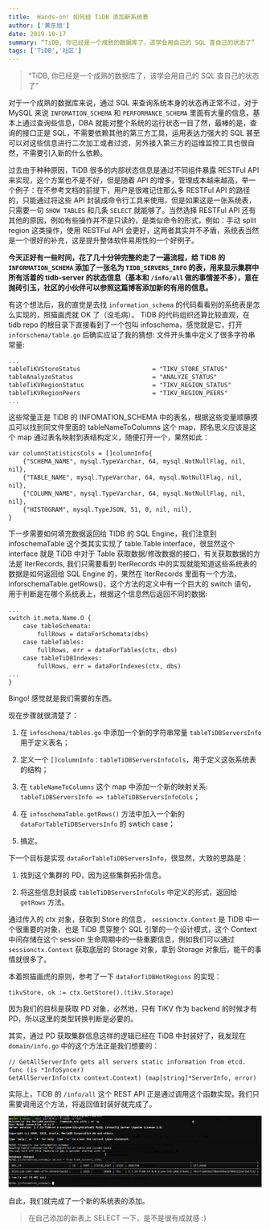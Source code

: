 ```yaml
---
title:  Hands-on! 如何给 TiDB 添加新系统表
author: ['黄东旭']
date: 2019-10-17
summary: “TiDB, 你已经是一个成熟的数据库了，该学会用自己的 SQL 查自己的状态了”
tags: ['TiDB','社区']
---
```


>“TiDB, 你已经是一个成熟的数据库了，该学会用自己的 SQL 查自己的状态了”

对于一个成熟的数据库来说，通过 SQL 来查询系统本身的状态再正常不过，对于 MySQL 来说 `INFOMATION_SCHEMA` 和 `PERFORMANCE_SCHEMA` 里面有大量的信息，基本上通过查询些信息，DBA 就能对整个系统的运行状态一目了然，最棒的是，查询的接口正是 SQL，不需要依赖其他的第三方工具，运用表达力强大的 SQL 甚至可以对这些信息进行二次加工或者过滤，另外接入第三方的运维监控工具也很自然，不需要引入新的什么依赖。

过去由于种种原因，TiDB 很多的内部状态信息是通过不同组件暴露 RESTFul API 来实现，这个方案也不是不好，但是随着 API 的增多，管理成本越来越高，举一个例子：在不参考文档的前提下，用户是很难记住那么多 RESTFul API 的路径的，只能通过将这些 API 封装成命令行工具来使用，但是如果这是一张系统表，只需要一句 `SHOW TABLES` 和几条 `SELECT` 就能够了。当然选择 RESTFul API 还有其他的原因，例如有些操作并不是只读的，是类似命令的形式，例如：手动 split region 这类操作，使用 RESTFul API 会更好，这两者其实并不矛盾，系统表当然是一个很好的补充，这是提升整体软件易用性的一个好例子。

**今天正好有一些时间，花了几十分钟完整的走了一遍流程，给 TiDB 的 `INFORMATION_SCHEMA` 添加了一张名为 `TIDB_SERVERS_INFO` 的表，用来显示集群中所有活着的 tidb-server 的状态信息（基本和 `/info/all` 做的事情差不多），意在抛砖引玉，社区的小伙伴可以参照这篇博客添加新的有用的信息。**

有这个想法后，我的直觉是去找 `information_schema` 的代码看看别的系统表是怎么实现的，照猫画虎就 OK 了（没毛病）。 TiDB 的代码组织还算比较直观，在 tidb repo 的根目录下直接看到了一个包叫 infoschema，感觉就是它，打开 `inforschema/table.go` 后确实应证了我的猜想: 文件开头集中定义了很多字符串常量:

```    
...
tableTiKVStoreStatus                	= "TIKV_STORE_STATUS"
tableAnalyzeStatus                  	= "ANALYZE_STATUS"
tableTiKVRegionStatus               	= "TIKV_REGION_STATUS"
tableTiKVRegionPeers                	= "TIKV_REGION_PEERS"
...

```

这些常量正是 TiDB 的 INFOMATION_SCHEMA 中的表名，根据这些变量顺藤摸瓜可以找到同文件里面的 tableNameToColumns 这个 map，顾名思义应该是这个 map 通过表名映射到表结构定义，随便打开一个，果然如此：

```
var columnStatisticsCols = []columnInfo{
	{"SCHEMA_NAME", mysql.TypeVarchar, 64, mysql.NotNullFlag, nil, nil}, 
	{"TABLE_NAME", mysql.TypeVarchar, 64, mysql.NotNullFlag, nil, nil}, 
	{"COLUMN_NAME", mysql.TypeVarchar, 64, mysql.NotNullFlag, nil, nil}, 
	{"HISTOGRAM", mysql.TypeJSON, 51, 0, nil, nil}, 
}
```

下一步需要如何填充数据返回给 TIDB 的 SQL Engine，我们注意到 infoschemaTable 这个类其实实现了 table.Table interface，很显然这个 interface 就是 TiDB 中对于 Table 获取数据/修改数据的接口，有关获取数据的方法是 IterRecords, 我们只需要看到 IterRecords 中的实现就能知道这些系统表的数据是如何返回给 SQL Engine 的，果然在 IterRecords 里面有一个方法，inforschemaTable.getRows()，这个方法的定义中有一个巨大的 switch 语句，用于判断是在哪个系统表上，根据这个信息然后返回不同的数据:

```
...
switch it.meta.Name.O {
	case tableSchemata:
		fullRows = dataForSchemata(dbs)
	case tableTables:
		fullRows, err = dataForTables(ctx, dbs) 
	case tableTiDBIndexes: 
		fullRows, err = dataForIndexes(ctx, dbs) 
...
}
```
Bingo! 感觉就是我们需要的东西。

现在步骤就很清楚了：

1.  在 `infoschema/tables.go` 中添加一个新的字符串常量 `tableTiDBServersInfo` 用于定义表名；

2.  定义一个 `[]columnInfo：tableTiDBServersInfoCols`，用于定义这张系统表的结构；

3.  在 `tableNameToColumns` 这个 map 中添加一个新的映射关系: `tableTiDBServersInfo => tableTiDBServersInfoCols`；

4.  在 `infoschemaTable.getRows()` 方法中加入一个新的 `dataForTableTiDBServersInfo` 的 swtich case；

5.  搞定。

下一个目标是实现 `dataForTableTiDBServersInfo`，很显然，大致的思路是：

1.  找到这个集群的 PD，因为这些集群拓扑信息。

2.  将这些信息封装成 `tableTiDBServersInfoCols` 中定义的形式，返回给 `getRows` 方法。

通过传入的 ctx 对象，获取到 Store 的信息，	`sessionctx.Context` 是 TiDB 中一个很重要的对象，也是 TiDB 贯穿整个 SQL 引擎的一个设计模式，这个 Context 中间存储在这个 session 生命周期中的一些重要信息，例如我们可以通过 `sessionctx.Context` 获取底层的 Storage 对象，拿到 Storage 对象后，能干的事情就很多了。

本着照猫画虎的原则，参考了一下 `dataForTiDBHotRegions` 的实现：

```
tikvStore, ok := ctx.GetStore().(tikv.Storage) 
```

因为我们的目标是获取 PD 对象，必然地，只有 TiKV 作为 backend 的时候才有 PD，所以这里的类型转换判断是必要的。

其实，通过 PD 获取集群信息这样的逻辑已经在 TiDB 中封装好了，我发现在 `domain/info.go` 中的这个方法正是我们想要的：

```
// GetAllServerInfo gets all servers static information from etcd. func (is *InfoSyncer) 
GetAllServerInfo(ctx context.Context) (map[string]*ServerInfo, error)
```

实际上，TiDB 的 `/info/all` 这个 REST API 正是通过调用这个函数实现，我们只需要调用这个方法，将返回值封装好就完成了。

![](media/hands-on-build-a-new-system-table-for-tidb/1.png)

自此，我们就完成了一个新的系统表的添加。

>在自己添加的新表上 SELECT 一下，是不是很有成就感 :) 
